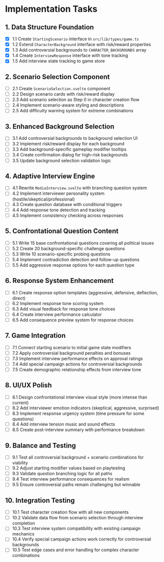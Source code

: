 # Implementation Tasks

## 1. Data Structure Foundation
- [x] 1.1 Create `StartingScenario` interface in `src/lib/types/game.ts`
- [x] 1.2 Extend `CharacterBackground` interface with risk/reward properties
- [x] 1.3 Add controversial backgrounds to `CHARACTER_BACKGROUNDS` array
- [x] 1.4 Create `InterviewResponse` interface with tone tracking
- [x] 1.5 Add interview state tracking to game store

## 2. Scenario Selection Component
- [ ] 2.1 Create `ScenarioSelection.svelte` component
- [ ] 2.2 Design scenario cards with risk/reward display
- [ ] 2.3 Add scenario selection as Step 0 in character creation flow
- [ ] 2.4 Implement scenario-aware styling and descriptions
- [ ] 2.5 Add difficulty warning system for extreme combinations

## 3. Enhanced Background Selection
- [ ] 3.1 Add controversial backgrounds to background selection UI
- [ ] 3.2 Implement risk/reward display for each background
- [ ] 3.3 Add background-specific gameplay modifier tooltips
- [ ] 3.4 Create confirmation dialog for high-risk backgrounds
- [ ] 3.5 Update background selection validation logic

## 4. Adaptive Interview Engine
- [ ] 4.1 Rewrite `MediaInterview.svelte` with branching question system
- [ ] 4.2 Implement interviewer personality system (hostile/skeptical/professional)
- [ ] 4.3 Create question database with conditional triggers
- [ ] 4.4 Add response tone detection and tracking
- [ ] 4.5 Implement consistency checking across responses

## 5. Confrontational Question Content
- [ ] 5.1 Write 15 base confrontational questions covering all political issues
- [ ] 5.2 Create 20 background-specific challenge questions
- [ ] 5.3 Write 10 scenario-specific probing questions
- [ ] 5.4 Implement contradiction detection and follow-up questions
- [ ] 5.5 Add aggressive response options for each question type

## 6. Response System Enhancement
- [ ] 6.1 Create response option templates (aggressive, defensive, deflection, direct)
- [ ] 6.2 Implement response tone scoring system
- [ ] 6.3 Add visual feedback for response tone choices
- [ ] 6.4 Create interview performance calculator
- [ ] 6.5 Add consequence preview system for response choices

## 7. Game Integration
- [ ] 7.1 Connect starting scenario to initial game state modifiers
- [ ] 7.2 Apply controversial background penalties and bonuses
- [ ] 7.3 Implement interview performance effects on approval ratings
- [ ] 7.4 Add special campaign actions for controversial backgrounds
- [ ] 7.5 Create demographic relationship effects from interview tone

## 8. UI/UX Polish
- [ ] 8.1 Design confrontational interview visual style (more intense than current)
- [ ] 8.2 Add interviewer emotion indicators (skeptical, aggressive, surprised)
- [ ] 8.3 Implement response urgency system (time pressure for some questions)
- [ ] 8.4 Add interview tension music and sound effects
- [ ] 8.5 Create post-interview summary with performance breakdown

## 9. Balance and Testing
- [ ] 9.1 Test all controversial background + scenario combinations for viability
- [ ] 9.2 Adjust starting modifier values based on playtesting
- [ ] 9.3 Validate question branching logic for all paths
- [ ] 9.4 Test interview performance consequences for realism
- [ ] 9.5 Ensure controversial paths remain challenging but winnable

## 10. Integration Testing
- [ ] 10.1 Test character creation flow with all new components
- [ ] 10.2 Validate data flow from scenario selection through interview completion
- [ ] 10.3 Test interview system compatibility with existing campaign mechanics
- [ ] 10.4 Verify special campaign actions work correctly for controversial backgrounds
- [ ] 10.5 Test edge cases and error handling for complex character combinations